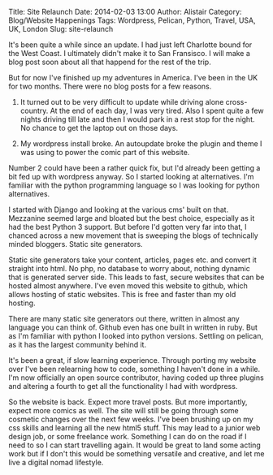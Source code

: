 Title: Site Relaunch
Date: 2014-02-03 13:00
Author: Alistair
Category: Blog/Website Happenings
Tags: Wordpress, Pelican, Python, Travel, USA, UK, London
Slug: site-relaunch

It's been quite a while since an update. I had just left Charlotte bound for
the West Coast. I ultimately didn't make it to San Fransisco. I will make a blog
post soon about all that happend for the rest of the trip. 

But for now I've finished up my adventures in America. I've been in the UK for
two months. There were no blog posts for a few reasons.

1. It turned out to be very difficult to update while driving alone cross-country.
At the end of each day, I was very tired. Also I spent quite a few nights driving
till late and then I would park in a rest stop for the night. No chance to get
the laptop out on those days.

2. My wordpress install broke. An autoupdate broke the plugin and
theme I was using to power the comic part of this website.

Number 2 could have been a rather quick fix, but I'd already been getting a bit
fed up with wordpress anyway. So I started looking at alternatives. I'm 
familiar with the python programming language so I was looking for python alternatives.

I started with Django and looking at the various cms' built on that. Mezzanine
seemed large and bloated but the best choice, especially as it had the best
Python 3 support. But before I'd gotten very far into that, I chanced across
a new movement that is sweeping the blogs of technically minded bloggers. Static
site generators. 

Static site generators take your content, articles, pages etc. and convert it
straight into html. No php, no database to worry about, 
nothing dynamic that is generated server side. 
This leads to fast, secure websites that can be hosted almost anywhere. 
I've even moved this website to github, which allows hosting of static websites. 
This is free and faster than my old hosting.

There are many static site generators out there, written in almost any language
you can think of. Github even has one built in written in ruby. But as I'm 
familiar with python I looked into python versions. Settling on pelican, as it
has the largest community behind it. 

It's been a great, if slow learning experience. Through porting my website over
I've been relearning how to code, something I haven't done in a while. I'm now
officially an open source contributor, having coded up three plugins and altering
a fourth to get all the functionality I had with wordpress.

So the website is back. Expect more travel posts. But more importantly, expect
more comics as well. The site will still be going through some cosmetic changes
over the next few weeks. I've been brushing up on my css skills and learning all
the new html5 stuff. This may lead to a junior web design job, or some freelance
work. Something I can do on the road if I need to so I can start travelling again.
It would be great to land some acting work but if I don't this would be something
versatile and creative, and let me live a digital nomad lifestyle.
